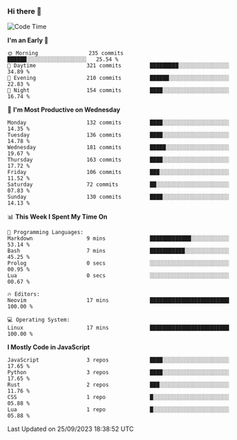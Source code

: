 ### Hi there 👋
<!--START_SECTION:waka-->
![Code Time](http://img.shields.io/badge/Code%20Time-156%20hrs%209%20mins-blue)

**I'm an Early 🐤** 

```text
🌞 Morning                235 commits         ██████░░░░░░░░░░░░░░░░░░░   25.54 % 
🌆 Daytime                321 commits         █████████░░░░░░░░░░░░░░░░   34.89 % 
🌃 Evening                210 commits         ██████░░░░░░░░░░░░░░░░░░░   22.83 % 
🌙 Night                  154 commits         ████░░░░░░░░░░░░░░░░░░░░░   16.74 % 
```
📅 **I'm Most Productive on Wednesday** 

```text
Monday                   132 commits         ████░░░░░░░░░░░░░░░░░░░░░   14.35 % 
Tuesday                  136 commits         ████░░░░░░░░░░░░░░░░░░░░░   14.78 % 
Wednesday                181 commits         █████░░░░░░░░░░░░░░░░░░░░   19.67 % 
Thursday                 163 commits         ████░░░░░░░░░░░░░░░░░░░░░   17.72 % 
Friday                   106 commits         ███░░░░░░░░░░░░░░░░░░░░░░   11.52 % 
Saturday                 72 commits          ██░░░░░░░░░░░░░░░░░░░░░░░   07.83 % 
Sunday                   130 commits         ████░░░░░░░░░░░░░░░░░░░░░   14.13 % 
```


📊 **This Week I Spent My Time On** 

```text
💬 Programming Languages: 
Markdown                 9 mins              █████████████░░░░░░░░░░░░   53.14 % 
Bash                     7 mins              ███████████░░░░░░░░░░░░░░   45.25 % 
Prolog                   0 secs              ░░░░░░░░░░░░░░░░░░░░░░░░░   00.95 % 
Lua                      0 secs              ░░░░░░░░░░░░░░░░░░░░░░░░░   00.67 % 

🔥 Editors: 
Neovim                   17 mins             █████████████████████████   100.00 % 

💻 Operating System: 
Linux                    17 mins             █████████████████████████   100.00 % 
```

**I Mostly Code in JavaScript** 

```text
JavaScript               3 repos             ████░░░░░░░░░░░░░░░░░░░░░   17.65 % 
Python                   3 repos             ████░░░░░░░░░░░░░░░░░░░░░   17.65 % 
Rust                     2 repos             ███░░░░░░░░░░░░░░░░░░░░░░   11.76 % 
CSS                      1 repo              █░░░░░░░░░░░░░░░░░░░░░░░░   05.88 % 
Lua                      1 repo              █░░░░░░░░░░░░░░░░░░░░░░░░   05.88 % 
```




 Last Updated on 25/09/2023 18:38:52 UTC
<!--END_SECTION:waka-->

<!--
**YoganshSharma/YoganshSharma** is a ✨ _special_ ✨ repository because its `README.md` (this file) appears on your GitHub profile.

Here are some ideas to get you started:

- 🔭 I’m currently working on ...
- 🌱 I’m currently learning ...
- 👯 I’m looking to collaborate on ...
- 🤔 I’m looking for help with ...
- 💬 Ask me about ...
- 📫 How to reach me: ...
- 😄 Pronouns: ...
- ⚡ Fun fact: ...
-->
